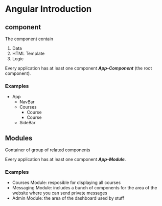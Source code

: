 # Angular Introduction

## component
The component contain 
1. Data
2. HTML Template
3. Logic 

Every application has at least one component ***App-Component*** (the root component).

### Examples
- App
    - NavBar
    - Courses
        - Course
        - Course
    - SideBar


## Modules

Container of group of related components

Every application has at least one component ***App-Module***.

### Examples
- Courses Module: resposible for displaying all courses
- Messaging Module: includes a bunch of components for the area of the website where you can send private messages
- Admin Module: the area of the dashboard used by stuff
    
